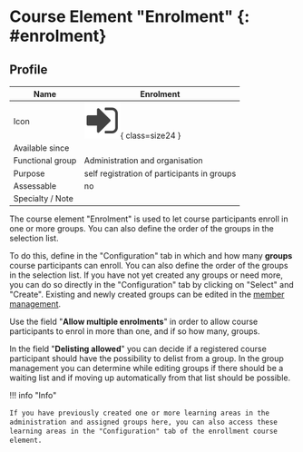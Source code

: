 # Course Element "Enrolment" {: #enrolment}



## Profile

Name | Enrolment
---------|----------
Icon | ![Enrolment Icon](assets/enrolment.png){ class=size24 }
Available since | 
Functional group | Administration and organisation
Purpose | self registration of participants in groups
Assessable | no
Specialty / Note |



The course element "Enrolment" is used to let course participants enroll in
one or more groups. You can also define the order of the groups in the
selection list.

To do this, define in the "Configuration" tab in which and how many **groups**
course participants can enroll. You can also define the order of the groups in
the selection list. If you have not yet created any groups or need more, you
can do so directly in the "Configuration" tab by clicking on "Select" and
"Create". Existing and newly created groups can be edited in the [member
management](../learningresources/Members_management.md).

Use the field "**Allow multiple enrolments**" in order to allow course
participants to enrol in more than one, and if so how many, groups.

In the field "**Delisting allowed**" you can decide if a registered course
participant should have the possibility to delist from a group. In the group
management you can determine while editing groups if there should be a waiting
list and if moving up automatically from that list should be possible.

!!! info "Info"

    If you have previously created one or more learning areas in the administration and assigned groups here, you can also access these learning areas in the "Configuration" tab of the enrollment course element.
